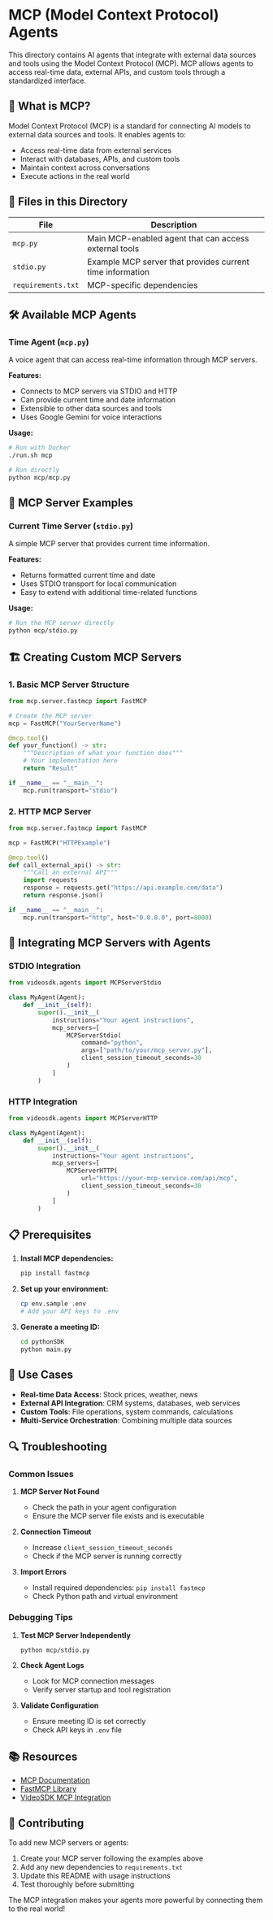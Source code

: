 # MCP (Model Context Protocol) Agents

This directory contains AI agents that integrate with external data sources and tools using the Model Context Protocol (MCP). MCP allows agents to access real-time data, external APIs, and custom tools through a standardized interface.

## 🚀 What is MCP?

Model Context Protocol (MCP) is a standard for connecting AI models to external data sources and tools. It enables agents to:

- Access real-time data from external services
- Interact with databases, APIs, and custom tools
- Maintain context across conversations
- Execute actions in the real world

## 📁 Files in this Directory

| File | Description |
|------|-------------|
| `mcp.py` | Main MCP-enabled agent that can access external tools |
| `stdio.py` | Example MCP server that provides current time information |
| `requirements.txt` | MCP-specific dependencies |

## 🛠️ Available MCP Agents

### Time Agent (`mcp.py`)
A voice agent that can access real-time information through MCP servers.

**Features:**
- Connects to MCP servers via STDIO and HTTP
- Can provide current time and date information
- Extensible to other data sources and tools
- Uses Google Gemini for voice interactions

**Usage:**
```bash
# Run with Docker
./run.sh mcp

# Run directly
python mcp/mcp.py
```

## 🔧 MCP Server Examples

### Current Time Server (`stdio.py`)
A simple MCP server that provides current time information.

**Features:**
- Returns formatted current time and date
- Uses STDIO transport for local communication
- Easy to extend with additional time-related functions

**Usage:**
```bash
# Run the MCP server directly
python mcp/stdio.py
```

## 🏗️ Creating Custom MCP Servers

### 1. Basic MCP Server Structure
```python
from mcp.server.fastmcp import FastMCP

# Create the MCP server
mcp = FastMCP("YourServerName")

@mcp.tool()
def your_function() -> str:
    """Description of what your function does"""
    # Your implementation here
    return "Result"

if __name__ == "__main__":
    mcp.run(transport="stdio")
```

### 2. HTTP MCP Server
```python
from mcp.server.fastmcp import FastMCP

mcp = FastMCP("HTTPExample")

@mcp.tool()
def call_external_api() -> str:
    """Call an external API"""
    import requests
    response = requests.get("https://api.example.com/data")
    return response.json()

if __name__ == "__main__":
    mcp.run(transport="http", host="0.0.0.0", port=8000)
```

## 🔌 Integrating MCP Servers with Agents

### STDIO Integration
```python
from videosdk.agents import MCPServerStdio

class MyAgent(Agent):
    def __init__(self):
        super().__init__(
            instructions="Your agent instructions",
            mcp_servers=[
                MCPServerStdio(
                    command="python",
                    args=["path/to/your/mcp_server.py"],
                    client_session_timeout_seconds=30
                )
            ]
        )
```

### HTTP Integration
```python
from videosdk.agents import MCPServerHTTP

class MyAgent(Agent):
    def __init__(self):
        super().__init__(
            instructions="Your agent instructions",
            mcp_servers=[
                MCPServerHTTP(
                    url="https://your-mcp-service.com/api/mcp",
                    client_session_timeout_seconds=30
                )
            ]
        )
```

## 📋 Prerequisites

1. **Install MCP dependencies:**
   ```bash
   pip install fastmcp
   ```

2. **Set up your environment:**
   ```bash
   cp env.sample .env
   # Add your API keys to .env
   ```

3. **Generate a meeting ID:**
   ```bash
   cd pythonSDK
   python main.py
   ```

## 🎯 Use Cases

- **Real-time Data Access**: Stock prices, weather, news
- **External API Integration**: CRM systems, databases, web services
- **Custom Tools**: File operations, system commands, calculations
- **Multi-Service Orchestration**: Combining multiple data sources

## 🔍 Troubleshooting

### Common Issues

1. **MCP Server Not Found**
   - Check the path in your agent configuration
   - Ensure the MCP server file exists and is executable

2. **Connection Timeout**
   - Increase `client_session_timeout_seconds`
   - Check if the MCP server is running correctly

3. **Import Errors**
   - Install required dependencies: `pip install fastmcp`
   - Check Python path and virtual environment

### Debugging Tips

1. **Test MCP Server Independently**
   ```bash
   python mcp/stdio.py
   ```

2. **Check Agent Logs**
   - Look for MCP connection messages
   - Verify server startup and tool registration

3. **Validate Configuration**
   - Ensure meeting ID is set correctly
   - Check API keys in `.env` file

## 📚 Resources

- [MCP Documentation](https://modelcontextprotocol.io/)
- [FastMCP Library](https://github.com/fastmcp/fastmcp)
- [VideoSDK MCP Integration](https://docs.videosdk.live/ai_agents/mcp)

## 🤝 Contributing

To add new MCP servers or agents:

1. Create your MCP server following the examples above
2. Add any new dependencies to `requirements.txt`
3. Update this README with usage instructions
4. Test thoroughly before submitting

The MCP integration makes your agents more powerful by connecting them to the real world! 